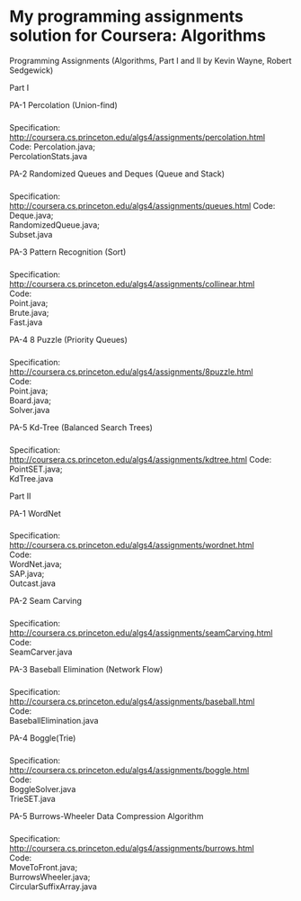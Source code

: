 My programming assignments solution for Coursera: Algorithms
===================

Programming Assignments (Algorithms, Part I and II by Kevin Wayne, Robert Sedgewick)

Part I

PA-1 Percolation (Union-find)
###
Specification: 
http://coursera.cs.princeton.edu/algs4/assignments/percolation.html  
Code:
Percolation.java;  
PercolationStats.java  

PA-2 Randomized Queues and Deques (Queue and Stack)
###
Specification: 
http://coursera.cs.princeton.edu/algs4/assignments/queues.html 
Code:  
Deque.java;  
RandomizedQueue.java;  
Subset.java  

PA-3 Pattern Recognition (Sort)
###
Specification: 
http://coursera.cs.princeton.edu/algs4/assignments/collinear.html  
Code:  
Point.java;  
Brute.java;  
Fast.java  

PA-4 8 Puzzle (Priority Queues)
###
Specification: 
http://coursera.cs.princeton.edu/algs4/assignments/8puzzle.html  
Code:  
Point.java;  
Board.java;  
Solver.java  

PA-5 Kd-Tree (Balanced Search Trees)
###
Specification: 
http://coursera.cs.princeton.edu/algs4/assignments/kdtree.html 
Code:  
PointSET.java;  
KdTree.java  

Part II

PA-1 WordNet
###
Specification: 
http://coursera.cs.princeton.edu/algs4/assignments/wordnet.html  
Code:  
WordNet.java;  
SAP.java;  
Outcast.java  

PA-2 Seam Carving
###
Specification: 
http://coursera.cs.princeton.edu/algs4/assignments/seamCarving.html  
Code:  
SeamCarver.java  

PA-3 Baseball Elimination (Network Flow)
###
Specification: 
http://coursera.cs.princeton.edu/algs4/assignments/baseball.html  
Code:  
BaseballElimination.java  

PA-4 Boggle(Trie)
###
Specification: 
http://coursera.cs.princeton.edu/algs4/assignments/boggle.html  
Code:  
BoggleSolver.java  
TrieSET.java  

PA-5 Burrows-Wheeler Data Compression Algorithm
###
Specification: 
http://coursera.cs.princeton.edu/algs4/assignments/burrows.html  
Code:  
MoveToFront.java;  
BurrowsWheeler.java;  
CircularSuffixArray.java  
